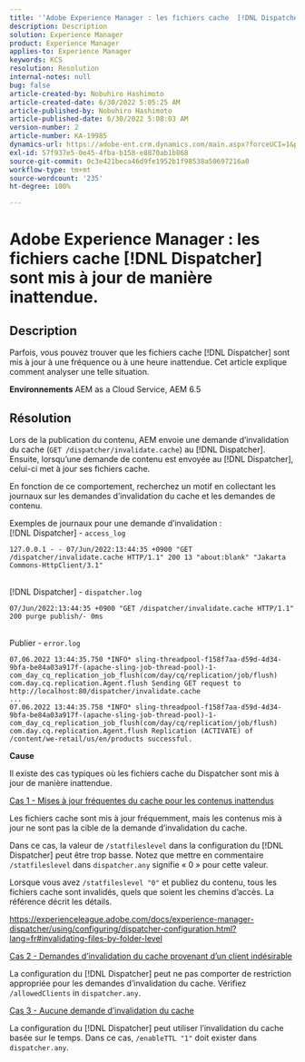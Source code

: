 ```yaml
---
title: '‘Adobe Experience Manager : les fichiers cache  [!DNL Dispatcher]  sont mis à jour de manière inattendue.’'
description: Description
solution: Experience Manager
product: Experience Manager
applies-to: Experience Manager
keywords: KCS
resolution: Resolution
internal-notes: null
bug: false
article-created-by: Nobuhiro Hashimoto
article-created-date: 6/30/2022 5:05:25 AM
article-published-by: Nobuhiro Hashimoto
article-published-date: 6/30/2022 5:08:03 AM
version-number: 2
article-number: KA-19985
dynamics-url: https://adobe-ent.crm.dynamics.com/main.aspx?forceUCI=1&pagetype=entityrecord&etn=knowledgearticle&id=b083b13c-32f8-ec11-bb3d-000d3a5b0be0
exl-id: 57f937e5-0e45-4fba-b158-e8870ab1b868
source-git-commit: 0c3e421beca46d9fe1952b1f98538a50697216a0
workflow-type: tm+mt
source-wordcount: '235'
ht-degree: 100%

---
```


# Adobe Experience Manager : les fichiers cache [!DNL Dispatcher] sont mis à jour de manière inattendue.

## Description


Parfois, vous pouvez trouver que les fichiers cache [!DNL Dispatcher] sont mis à jour à une fréquence ou à une heure inattendue. Cet article explique comment analyser une telle situation.

<b>Environnements</b>
AEM as a Cloud Service, AEM 6.5


## Résolution


Lors de la publication du contenu, AEM envoie une demande d’invalidation du cache (`GET /dispatcher/invalidate.cache`) au [!DNL Dispatcher]. Ensuite, lorsqu’une demande de contenu est envoyée au [!DNL Dispatcher], celui-ci met à jour ses fichiers cache.

En fonction de ce comportement, recherchez un motif en collectant les journaux sur les demandes d’invalidation du cache et les demandes de contenu.

Exemples de journaux pour une demande d’invalidation :
<br>[!DNL Dispatcher] - `access_log`


```
127.0.0.1 - - 07/Jun/2022:13:44:35 +0900 "GET /dispatcher/invalidate.cache HTTP/1.1" 200 13 "about:blank" "Jakarta Commons-HttpClient/3.1"
```

<br>[!DNL Dispatcher] - `dispatcher.log`


```
07/Jun/2022:13:44:35 +0900 "GET /dispatcher/invalidate.cache HTTP/1.1" 200 purge publish/- 0ms
```

<br>Publier - `error.log`


```
07.06.2022 13:44:35.750 *INFO* sling-threadpool-f158f7aa-d59d-4d34-9bfa-be84a03a917f-(apache-sling-job-thread-pool)-1-com_day_cq_replication_job_flush(com/day/cq/replication/job/flush) com.day.cq.replication.Agent.flush Sending GET request to http://localhost:80/dispatcher/invalidate.cache
...
07.06.2022 13:44:35.758 *INFO* sling-threadpool-f158f7aa-d59d-4d34-9bfa-be84a03a917f-(apache-sling-job-thread-pool)-1-com_day_cq_replication_job_flush(com/day/cq/replication/job/flush) com.day.cq.replication.Agent.flush Replication (ACTIVATE) of /content/we-retail/us/en/products successful.
```




<b>Cause</b>

Il existe des cas typiques où les fichiers cache du Dispatcher sont mis à jour de manière inattendue.


<u>Cas 1 - Mises à jour fréquentes du cache pour les contenus inattendus</u>

Les fichiers cache sont mis à jour fréquemment, mais les contenus mis à jour ne sont pas la cible de la demande d’invalidation du cache.

Dans ce cas, la valeur de `/statfileslevel` dans la configuration du [!DNL Dispatcher] peut être trop basse. Notez que mettre en commentaire `/statfileslevel` dans `dispatcher.any` signifie « 0 » pour cette valeur.

Lorsque vous avez `/statfileslevel "0"` et publiez du contenu, tous les fichiers cache sont invalidés, quels que soient les chemins d’accès. La référence décrit les détails.

https://experienceleague.adobe.com/docs/experience-manager-dispatcher/using/configuring/dispatcher-configuration.html?lang=fr#invalidating-files-by-folder-level


<u>Cas 2 - Demandes d’invalidation du cache provenant d’un client indésirable</u>

La configuration du [!DNL Dispatcher] peut ne pas comporter de restriction appropriée pour les demandes d’invalidation du cache. Vérifiez `/allowedClients` in `dispatcher.any`.


<u>Cas 3 - Aucune demande d’invalidation du cache</u>

La configuration du [!DNL Dispatcher] peut utiliser l’invalidation du cache basée sur le temps. Dans ce cas, `/enableTTL "1"` doit exister dans `dispatcher.any`.
